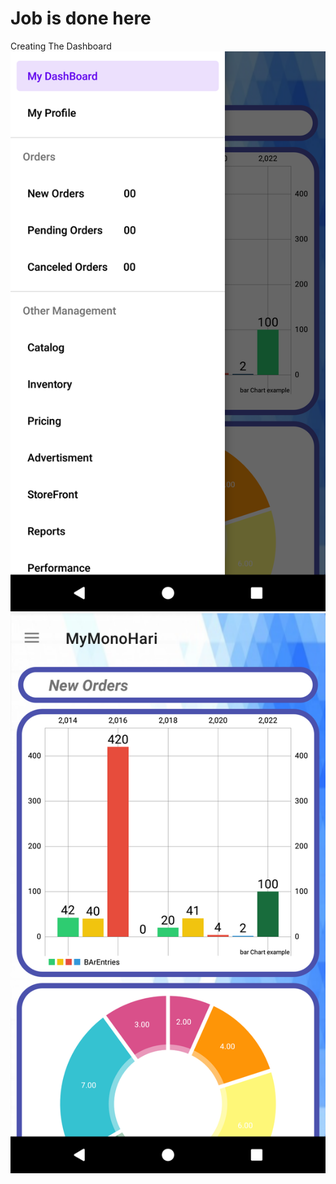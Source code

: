 # Job is done here
Creating The Dashboard
![alt text](ScreenShots/Screenshot_1.png) ![alt text](ScreenShots/Screenshot_2.png)

